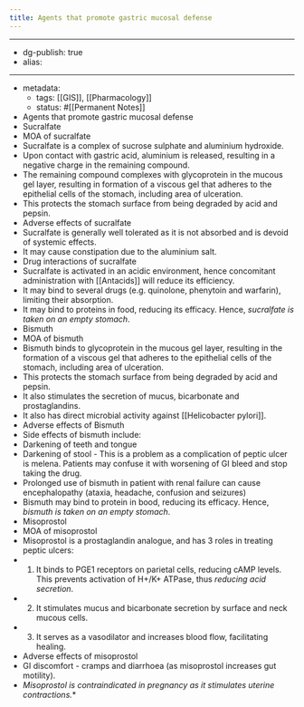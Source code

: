 ```yaml
---
title: Agents that promote gastric mucosal defense
---
```


- --
- dg-publish: true
- alias:
- --
- metadata:
	- tags: [[GIS]], [[Pharmacology]]
	- status: #[[Permanent Notes]]
- Agents that promote gastric mucosal defense
- Sucralfate
- MOA of sucralfate
- Sucralfate is a complex of sucrose sulphate and aluminium hydroxide.
- Upon contact with gastric acid, aluminium is released, resulting in a negative charge in the remaining compound.
- The remaining compound complexes with glycoprotein in the mucous gel layer, resulting in formation of a viscous gel that adheres to the epithelial cells of the stomach, including area of ulceration.
- This protects the stomach surface from being degraded by acid and pepsin.
- Adverse effects of sucralfate
- Sucralfate is generally well tolerated as it is not absorbed and is devoid of systemic effects.
- It may cause constipation due to the aluminium salt.
- Drug interactions of sucralfate
- Sucralfate is activated in an acidic environment, hence concomitant administration with [[Antacids]] will reduce its efficiency.
- It may bind to several drugs (e.g. quinolone, phenytoin and warfarin), limiting their absorption.
- It may bind to proteins in food, reducing its efficacy. Hence, *sucralfate is taken on an empty stomach*.
- Bismuth
- MOA of bismuth
- Bismuth binds to glycoprotein in the mucous gel layer, resulting in the formation of a viscous gel that adheres to the epithelial cells of the stomach, including area of ulceration.
- This protects the stomach surface from being degraded by acid and pepsin.
- It also stimulates the secretion of mucus, bicarbonate and prostaglandins.
- It also has direct microbial activity against [[Helicobacter pylori]].
- Adverse effects of Bismuth
- Side effects of bismuth include:
- Darkening of teeth and tongue
- Darkening of stool - This is a problem as a complication of peptic ulcer is melena. Patients may confuse it with worsening of GI bleed and stop taking the drug.
- Prolonged use of bismuth in patient with renal failure can cause encephalopathy (ataxia, headache, confusion and seizures)
- Bismuth may bind to protein in bood, reducing its efficacy. Hence, *bismuth is taken on an empty stomach*.
- Misoprostol
- MOA of misoprostol
- Misoprostol is a prostaglandin analogue, and has 3 roles in treating peptic ulcers:
- 1. It binds to PGE1 receptors on parietal cells, reducing cAMP levels. This prevents activation of H+/K+ ATPase, thus *reducing acid secretion*.
- 2. It stimulates mucus and bicarbonate secretion by surface and neck mucous cells.
- 3. It serves as a vasodilator and increases blood flow, facilitating healing.
- Adverse effects of misoprostol
- GI discomfort - cramps and diarrhoea (as misoprostol increases gut motility).
- *Misoprostol is contraindicated in pregnancy as it stimulates uterine contractions.**
